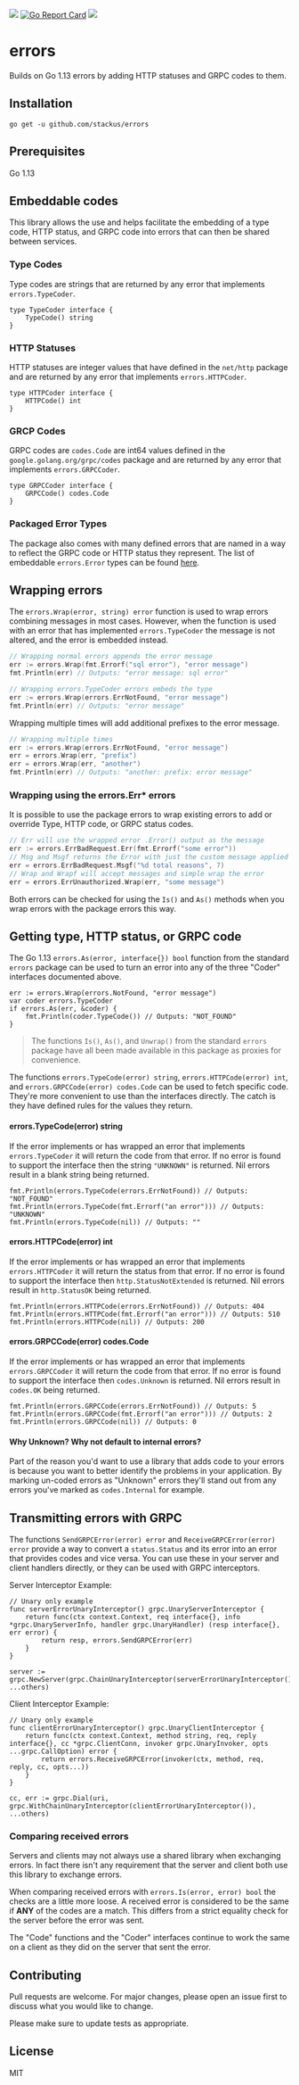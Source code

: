 ![](https://github.com/stackus/errors/workflows/CI/badge.svg)
[![Go Report Card](https://goreportcard.com/badge/github.com/stackus/errors)](https://goreportcard.com/report/github.com/stackus/errors)
[![](https://godoc.org/github.com/stackus/errors?status.svg)](https://pkg.go.dev/github.com/stackus/errors)

# errors

Builds on Go 1.13 errors by adding HTTP statuses and GRPC codes to them.

## Installation

    go get -u github.com/stackus/errors

## Prerequisites

Go 1.13

## Embeddable codes

This library allows the use and helps facilitate the embedding of a type code, HTTP status, and GRPC code into errors
that can then be shared between services.

### Type Codes

Type codes are strings that are returned by any error that implements `errors.TypeCoder`.

    type TypeCoder interface {
        TypeCode() string
    }

### HTTP Statuses

HTTP statuses are integer values that have defined in the `net/http` package and are returned by any error that
implements `errors.HTTPCoder`.

    type HTTPCoder interface {
        HTTPCode() int
    }

### GRCP Codes

GRPC codes are `codes.Code` are int64 values defined in the `google.golang.org/grpc/codes` package and are returned by
any error that implements `errors.GRPCCoder`.

    type GRPCCoder interface {
        GRPCCode() codes.Code
    }

### Packaged Error Types

The package also comes with many defined errors that are named in a way to reflect the GRPC code or HTTP status they
represent. The list of embeddable `errors.Error` types can be
found [here](https://github.com/stackus/errors/blob/master/types.go).

## Wrapping errors

The `errors.Wrap(error, string) error` function is used to wrap errors combining messages in most cases. However, when
the function is used with an error that has implemented `errors.TypeCoder` the message is not altered, and the error is
embedded instead.

```go
// Wrapping normal errors appends the error message
err := errors.Wrap(fmt.Errorf("sql error"), "error message")
fmt.Println(err) // Outputs: "error message: sql error"

// Wrapping errors.TypeCoder errors embeds the type
err := errors.Wrap(errors.ErrNotFound, "error message")
fmt.Println(err) // Outputs: "error message"

```

Wrapping multiple times will add additional prefixes to the error message.

```go
// Wrapping multiple times
err := errors.Wrap(errors.ErrNotFound, "error message")
err = errors.Wrap(err, "prefix")
err = errors.Wrap(err, "another")
fmt.Println(err) // Outputs: "another: prefix: error message"
```

### Wrapping using the errors.Err* errors

It is possible to use the package errors to wrap existing errors to add or override Type, HTTP code, or GRPC status codes.

```go
// Err will use the wrapped error .Error() output as the message
err := errors.ErrBadRequest.Err(fmt.Errorf("some error"))
// Msg and Msgf returns the Error with just the custom message applied
err = errors.ErrBadRequest.Msgf("%d total reasons", 7)
// Wrap and Wrapf will accept messages and simple wrap the error
err = errors.ErrUnauthorized.Wrap(err, "some message")
```

Both errors can be checked for using the `Is()` and `As()` methods when you wrap errors with the package errors this way.

## Getting type, HTTP status, or GRPC code

The Go 1.13 `errors.As(error, interface{}) bool` function from the standard `errors` package can be used to turn an
error into any of the three "Coder" interfaces documented above.

    err := errors.Wrap(errors.NotFound, "error message")
    var coder errors.TypeCoder
    if errors.As(err, &coder) {
        fmt.Println(coder.TypeCode()) // Outputs: "NOT_FOUND"
    }

> The functions `Is()`, `As()`, and `Unwrap()` from the standard `errors` package have all been made available in this package as proxies for convenience.

The functions `errors.TypeCode(error) string`, `errors.HTTPCode(error) int`, and `errors.GRPCCode(error) codes.Code` can
be used to fetch specific code. They're more convenient to use than the interfaces directly. The catch is they have
defined rules for the values they return.

#### errors.TypeCode(error) string

If the error implements or has wrapped an error that implements `errors.TypeCoder` it will return the code from that
error. If no error is found to support the interface then the string `"UNKNOWN"` is returned. Nil errors result in a
blank string being returned.

    fmt.Println(errors.TypeCode(errors.ErrNotFound)) // Outputs: "NOT_FOUND"
    fmt.Println(errors.TypeCode(fmt.Errorf("an error"))) // Outputs: "UNKNOWN"
    fmt.Println(errors.TypeCode(nil)) // Outputs: ""

#### errors.HTTPCode(error) int

If the error implements or has wrapped an error that implements `errors.HTTPCoder` it will return the status from that
error. If no error is found to support the interface then `http.StatusNotExtended` is returned. Nil errors result
in `http.StatusOK` being returned.

    fmt.Println(errors.HTTPCode(errors.ErrNotFound)) // Outputs: 404
    fmt.Println(errors.HTTPCode(fmt.Errorf("an error"))) // Outputs: 510
    fmt.Println(errors.HTTPCode(nil)) // Outputs: 200

#### errors.GRPCCode(error) codes.Code

If the error implements or has wrapped an error that implements `errors.GRPCCoder` it will return the code from that
error. If no error is found to support the interface then `codes.Unknown` is returned. Nil errors result in `codes.OK`
being returned.

    fmt.Println(errors.GRPCCode(errors.ErrNotFound)) // Outputs: 5
    fmt.Println(errors.GRPCCode(fmt.Errorf("an error"))) // Outputs: 2
    fmt.Println(errors.GRPCCode(nil)) // Outputs: 0

#### Why Unknown? Why not default to internal errors?

Part of the reason you'd want to use a library that adds code to your errors is because you want to better identify the
problems in your application. By marking un-coded errors as "Unknown" errors they'll stand out from any errors you've
marked as `codes.Internal` for example.

## Transmitting errors with GRPC

The functions `SendGRPCError(error) error` and `ReceiveGRPCError(error) error` provide a way to convert
a `status.Status` and its error into an error that provides codes and vice versa. You can use these in your server and
client handlers directly, or they can be used with GRPC interceptors.

Server Interceptor Example:

    // Unary only example
    func serverErrorUnaryInterceptor() grpc.UnaryServerInterceptor {
	    return func(ctx context.Context, req interface{}, info *grpc.UnaryServerInfo, handler grpc.UnaryHandler) (resp interface{}, err error) {
		    return resp, errors.SendGRPCError(err)
    	}
    }

    server := grpc.NewServer(grpc.ChainUnaryInterceptor(serverErrorUnaryInterceptor()), ...others)

Client Interceptor Example:

    // Unary only example
    func clientErrorUnaryInterceptor() grpc.UnaryClientInterceptor {
	    return func(ctx context.Context, method string, req, reply interface{}, cc *grpc.ClientConn, invoker grpc.UnaryInvoker, opts ...grpc.CallOption) error {
		    return errors.ReceiveGRPCError(invoker(ctx, method, req, reply, cc, opts...))
    	}
    }

    cc, err := grpc.Dial(uri, grpc.WithChainUnaryInterceptor(clientErrorUnaryInterceptor()), ...others)

### Comparing received errors

Servers and clients may not always use a shared library when exchanging errors. In fact there isn't any requirement that
the server and client both use this library to exchange errors.

When comparing received errors with `errors.Is(error, error) bool` the checks are a little more loose. A received error
is considered to be the same if **ANY** of the codes are a match. This differs from a strict equality check for the
server before the error was sent.

The "Code" functions and the "Coder" interfaces continue to work the same on a client as they did on the server that
sent the error.

## Contributing

Pull requests are welcome. For major changes, please open an issue first to discuss what you would like to change.

Please make sure to update tests as appropriate.

## License

MIT

